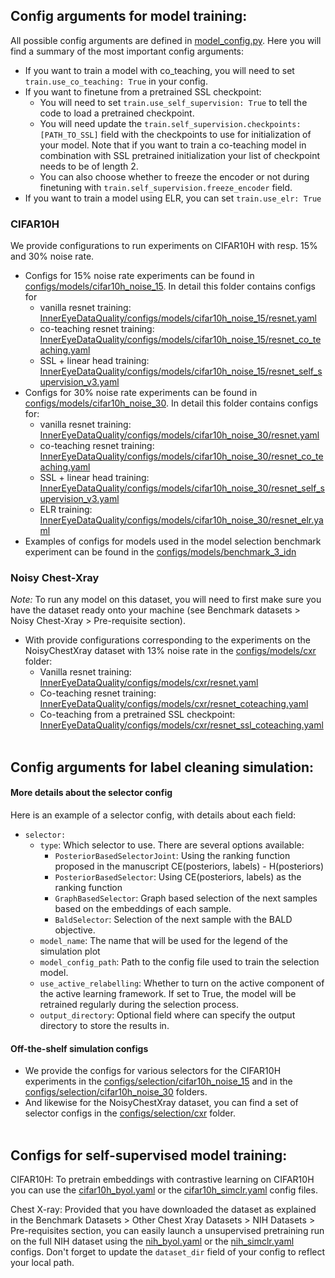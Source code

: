 ## Config arguments for model training:
All possible config arguments are defined in [model_config.py](InnerEyeDataQuality/configs/models/model_config.py). Here you will find a summary of the most important config arguments:
* If you want to train a model with co_teaching, you will need to set `train.use_co_teaching: True` in your config.
* If you want to finetune from a pretrained SSL checkpoint:
    * You will need to set `train.use_self_supervision: True` to tell the code to load a pretrained checkpoint.
    * You will need update the `train.self_supervision.checkpoints: [PATH_TO_SSL]` field with the checkpoints to use for initialization of your model. Note that if you want to train a co-teaching model in combination with SSL pretrained initialization your list of checkpoint needs to be of length 2. 
    * You can also choose whether to freeze the encoder or not during finetuning with `train.self_supervision.freeze_encoder` field. 
* If you want to train a model using ELR, you can set `train.use_elr: True`

### CIFAR10H
We provide configurations to run experiments on CIFAR10H with resp. 15% and 30% noise rate. 
* Configs for 15% noise rate experiments can be found in [configs/models/cifar10h_noise_15](InnerEyeDataQuality/configs/models/cifar10h_noise_15). In detail this folder contains configs for
    * vanilla resnet training: [InnerEyeDataQuality/configs/models/cifar10h_noise_15/resnet.yaml](InnerEyeDataQuality/configs/models/cifar10h_noise_15/resnet.yaml)
    * co-teaching resnet training:  [InnerEyeDataQuality/configs/models/cifar10h_noise_15/resnet_co_teaching.yaml](InnerEyeDataQuality/configs/models/cifar10h_noise_15/resnet_co_teaching.yaml)
    * SSL + linear head training: [InnerEyeDataQuality/configs/models/cifar10h_noise_15/resnet_self_supervision_v3.yaml](InnerEyeDataQuality/configs/models/cifar10h_noise_15/resnet_self_supervision_v3.yaml)
* Configs for 30% noise rate experiments can be found in [configs/models/cifar10h_noise_30](InnerEyeDataQuality/configs/models/cifar10h_noise_30). In detail this folder contains configs for:
    * vanilla resnet training: [InnerEyeDataQuality/configs/models/cifar10h_noise_30/resnet.yaml](InnerEyeDataQuality/configs/models/cifar10h_noise_30/resnet.yaml)
    * co-teaching resnet training:  [InnerEyeDataQuality/configs/models/cifar10h_noise_30/resnet_co_teaching.yaml](InnerEyeDataQuality/configs/models/cifar10h_noise_30/resnet_co_teaching.yaml)
    * SSL + linear head training: [InnerEyeDataQuality/configs/models/cifar10h_noise_30/resnet_self_supervision_v3.yaml](InnerEyeDataQuality/configs/models/cifar10h_noise_30/resnet_self_supervision_v3.yaml)
    * ELR training: [InnerEyeDataQuality/configs/models/cifar10h_noise_30/resnet_elr.yaml](InnerEyeDataQuality/configs/models/cifar10h_noise_30/resnet_elr.yaml)
* Examples of configs for models used in the model selection benchmark experiment can be found in the [configs/models/benchmark_3_idn](InnerEyeDataQuality/configs/models/benchmark_3_idn)

### Noisy Chest-Xray
*Note:* To run any model on this dataset, you will need to first make sure you have the dataset ready onto your machine (see Benchmark datasets > Noisy Chest-Xray > Pre-requisite section).

* With provide configurations corresponding to the experiments on the NoisyChestXray dataset with 13% noise rate in the [configs/models/cxr](InnerEyeDataQuality/configs/models/cxr) folder:
    * Vanilla resnet training: [InnerEyeDataQuality/configs/models/cxr/resnet.yaml](InnerEyeDataQuality/configs/models/cxr/resnet.yaml)
    * Co-teaching resnet training:  [InnerEyeDataQuality/configs/models/cxr/resnet_coteaching.yaml](InnerEyeDataQuality/configs/models/cxr/resnet_coteaching.yaml)
    * Co-teaching from a pretrained SSL checkpoint: [InnerEyeDataQuality/configs/models/cxr/resnet_ssl_coteaching.yaml]([InnerEyeDataQuality/configs/models/cxr/resnet_ssl_coteaching.yaml])
<br/><br/>

## Config arguments for label cleaning simulation:

#### More details about the selector config
Here is an example of a selector config, with details about each field:

* `selector:`
  * `type`: Which selector to use. There are several options available:
    * `PosteriorBasedSelectorJoint`: Using the ranking function proposed in the manuscript CE(posteriors, labels) - H(posteriors)
    * `PosteriorBasedSelector`: Using CE(posteriors, labels) as the ranking function
    * `GraphBasedSelector`: Graph based selection of the next samples based on the embeddings of each sample.
    * `BaldSelector`: Selection of the next sample with the BALD objective.
  * `model_name`: The name that will be used for the legend of the simulation plot
  * `model_config_path`: Path to the config file used to train the selection model.
  * `use_active_relabelling`: Whether to turn on the active component of the active learning framework. If set to True, the model will be retrained regularly during the selection process.
  * `output_directory`: Optional field where can specify the output directory to store the results in. 


#### Off-the-shelf simulation configs
* We provide the configs for various selectors for the CIFAR10H experiments in the [configs/selection/cifar10h_noise_15](InnerEyeDataQuality/configs/selection/cifar10h_noise_15) and in the [configs/selection/cifar10h_noise_30](InnerEyeDataQuality/configs/selection/cifar10h_noise_30) folders. 
* And likewise for the NoisyChestXray dataset, you can find a set of selector configs in the [configs/selection/cxr](InnerEyeDataQuality/configs/selection/cxr) folder.
<br/><br/>

## Configs for self-supervised model training:

CIFAR10H: To pretrain embeddings with contrastive learning on CIFAR10H you can use the 
[cifar10h_byol.yaml](InnerEyeDataQuality/deep_learning/self_supervised/configs/cifar10h_byol.yaml) or the [cifar10h_simclr.yaml](InnerEyeDataQuality/deep_learning/self_supervised/configs/cifar10h_simclr.yaml) config files. 

Chest X-ray: Provided that you have downloaded the dataset as explained in the Benchmark Datasets > Other Chest Xray Datasets > NIH Datasets > Pre-requisites section, you can easily launch a unsupervised pretraining run on the full NIH dataset using the [nih_byol.yaml](InnerEyeDataQuality/deep_learning/self_supervised/configs/nih_byol.yaml) or the [nih_simclr.yaml](InnerEyeDataQuality/deep_learning/self_supervised/configs/nih_simclr.yaml)
configs. Don't forget to update the `dataset_dir` field of your config to reflect your local path.
